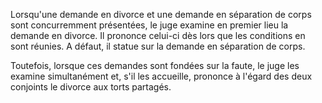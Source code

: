   
 Lorsqu'une demande en divorce et une demande en séparation de corps sont concurremment présentées, le juge examine en premier lieu la demande en divorce. Il prononce celui-ci dès lors que les conditions en sont réunies. A défaut, il statue sur la demande en séparation de corps.  

  
 Toutefois, lorsque ces demandes sont fondées sur la faute, le juge les examine simultanément et, s'il les accueille, prononce à l'égard des deux conjoints le divorce aux torts partagés.  
